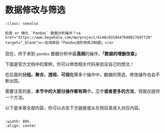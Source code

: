 # 数据修改与筛选


<!-- #region -->
```{admonition} 在线刷题
:class: seealso

检查 or 强化 `Pandas` 数据分析操作？<a href="https://www.heywhale.com/mw/project/6146c0318447b8001769ff20" target="_blank">👉在线体验「Pandas进阶修炼300题」</a>
```

现在，终于来到 `pandas` 数据分析中最**高频**的操作，**「数据的增删改查」**

下面是官方文档中的案例，你可以修改相关代码来验证自己的想法！

在后面的**分组、聚合、透视、可视化**等多个操作中，数据的筛选、修改操作也会不断出现。

需要注意的是，**本节中的大部分操作都有两个、三个或者更多的方法**，但我仅提供一个方法。

以下是本章全部内容，你可以点击下方链接或从左侧目录进入对应内容。

```{tableofcontents}
```


```{figure} https://pic.liuzaoqi.com/picgo/202112242146499.png
:width: 80%
:align: center
```
<!-- #endregion -->
